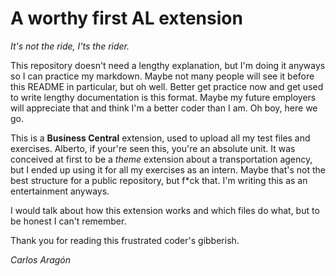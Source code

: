 # A worthy first AL extension
*It's not the ride, I'ts the rider.*  

This repository doesn't need a lengthy explanation, but I'm doing it anyways so I can practice my markdown. Maybe not many people will see it before this README in particular, but oh well. Better get practice now and get used to write lengthy documentation is this format. Maybe my future employers will appreciate that and think I'm a better coder than I am. Oh boy, here we go.

This is a **Business Central** extension, used to upload all my test files and exercises. Alberto, if your're seen this, you're an absolute unit. It was conceived at first to be a *theme* extension about a transportation agency, but I ended up using it for all my exercises as an intern. Maybe that's not the best structure for a public repository, but f\*ck that. I'm writing this as an entertainment anyways. 

I would talk about how this extension works and which files do what, but to be honest I can't remember.

Thank you for reading this frustrated coder's gibberish.

*Carlos Aragón*
